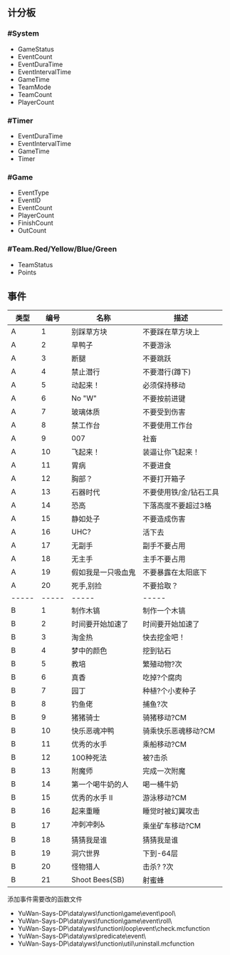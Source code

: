 
## 计分板

### #System

 - GameStatus
 - EventCount
 - EventDuraTime
 - EventIntervalTime
 - GameTime
 - TeamMode
 - TeamCount
 - PlayerCount

### #Timer

 - EventDuraTime
 - EventIntervalTime
 - GameTime
 - Timer


### #Game

 - EventType
 - EventID
 - EventCount
 - PlayerCount
 - FinishCount
 - OutCount

### #Team.Red/Yellow/Blue/Green

 - TeamStatus
 - Points


## 事件

类型 | 编号 | 名称 | 描述
--- | --- | --- | ---
A | 1 | 别踩草方块 | 不要踩在草方块上
A | 2 | 旱鸭子 | 不要游泳
A | 3 | 断腿 | 不要跳跃
A | 4 | 禁止潜行 | 不要潜行(蹲下)
A | 5 | 动起来！ | 必须保持移动
A | 6 | No "W" | 不要按前进键
A | 7 | 玻璃体质 | 不要受到伤害
A | 8 | 禁工作台 | 不要使用工作台
A | 9 | 007 | 社畜
A | 10 | 飞起来！ | 装逼让你飞起来！
A | 11 | 胃病 | 不要进食
A | 12 | 胸部？ | 不要打开箱子
A | 13 | 石器时代 | 不要使用铁/金/钻石工具
A | 14 | 恐高 | 下落高度不要超过3格
A | 15 | 静如处子 | 不要造成伤害
A | 16 | UHC? | 活下去
A | 17 | 无副手 | 副手不要占用
A | 18 | 无主手 | 主手不要占用
A | 19 | 假如我是一只吸血鬼 | 不要暴露在太阳底下
A | 20 | 死手,别捡 | 不要拾取？
-----|-----|-----|-----
B | 1 | 制作木镐 | 制作一个木镐
B | 2 | 时间要开始加速了 | 时间要开始加速了
B | 3 | 淘金热 | 快去挖金吧！
B | 4 | 梦中的颜色 | 挖到钻石
B | 5 | 教培 | 繁殖动物?次
B | 6 | 真香 | 吃掉?个腐肉
B | 7 | 园丁 | 种植?个小麦种子
B | 8 | 钓鱼佬 | 捕鱼?次
B | 9 | 猪猪骑士 | 骑猪移动?CM
B | 10 | 快乐恶魂冲鸭 | 骑乘快乐恶魂移动?CM
B | 11 | 优秀的水手 | 乘船移动?CM
B | 12 | 100种死法 | 被?击杀
B | 13 | 附魔师 | 完成一次附魔
B | 14 | 第一个喝牛奶的人 | 喝一桶牛奶
B | 15 | 优秀的水手 II | 游泳移动?CM
B | 16 | 起来重睡 | 睡觉时被幻翼攻击
B | 17 | 冲刺冲刺♿ | 乘坐矿车移动?CM
B | 18 | 猜猜我是谁 | 猜猜我是谁
B | 19 | 洞穴世界 | 下到-64层 
B | 20 | 怪物猎人 | 击杀? ?次 
B | 21 | Shoot Bees(SB) | 射蜜蜂


添加事件需要改的函数文件

 - YuWan-Says-DP\data\yws\function\game\event\pool\
 - YuWan-Says-DP\data\yws\function\game\event\roll\
 - YuWan-Says-DP\data\yws\function\loop\event\check.mcfunction
 - YuWan-Says-DP\data\yws\predicate\event\
 - YuWan-Says-DP\data\yws\function\util\uninstall.mcfunction